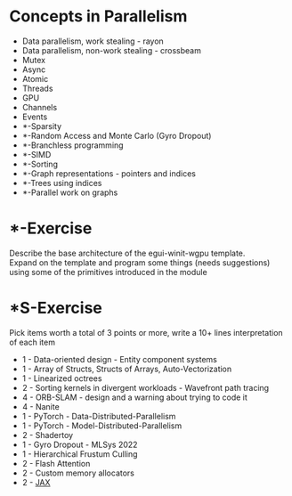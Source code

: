 # Concepts in Parallelism

* Data parallelism, work stealing - rayon
* Data parallelism, non-work stealing - crossbeam
* Mutex
* Async
* Atomic
* Threads
* GPU
* Channels
* Events
* *-Sparsity
* *-Random Access and Monte Carlo (Gyro Dropout)
* *-Branchless programming
* *-SIMD
* *-Sorting
* *-Graph representations - pointers and indices
* *-Trees using indices
* *-Parallel work on graphs

# *-Exercise
Describe the base architecture of the egui-winit-wgpu template.  
Expand on the template and program some things (needs suggestions)  
using some of the primitives introduced in the module

# *S-Exercise
Pick items worth a total of 3 points or more, write a 10+ lines interpretation of each item

* 1 - Data-oriented design - Entity component systems
* 1 - Array of Structs, Structs of Arrays, Auto-Vectorization
* 1 - Linearized octrees
* 2 - Sorting kernels in divergent workloads - Wavefront path tracing
* 4 - ORB-SLAM - design and a warning about trying to code it
* 4 - Nanite
* 1 - PyTorch - Data-Distributed-Parallelism
* 1 - PyTorch - Model-Distributed-Parallelism
* 2 - Shadertoy
* 1 - Gyro Dropout - MLSys 2022
* 1 - Hierarchical Frustum Culling
* 2 - Flash Attention
* 2 - Custom memory allocators
* 2 - [JAX](https://jax.readthedocs.io/en/latest/notebooks/Common_Gotchas_in_JAX.html)
